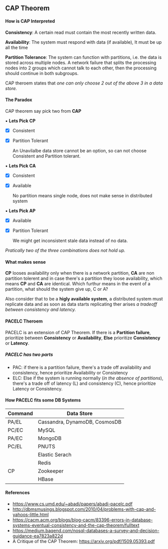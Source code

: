 ## CAP Theorem


#### How is CAP Interpreted

**Consistency**: A certain read must contain the most recently written data.

**Availability**: The system must respond with data (if available), It must be up all the time

**Partition Tolerance**: The system can function with partitions, i.e. the data is stored across multiple nodes. A network failure that splits the processing nodes into 2 groups which cannot talk to each other, then the processing should continue in both subgroups.

CAP theroem states that _one can only choose 2 out of the above 3 in a data store._

#### The Paradox
CAP theorem say pick two from **CAP**
 
 ▪️ **Lets Pick CP**
- [x] Consistent
- [x] Partition Tolerant

  An Unavilalbe data store cannot be an option, so can not choose Consistent and Partition tolerant.
 
 ▪️ **Lets Pick CA**
- [x] Consistent
- [x] Available
 
  No partition means single node, does not make sense in distributed system


▪️ **Lets Pick AP**
- [x] Available
- [x] Partition Tolerant
  
  We might get inconsistent stale data instead of no data.
  
 _Pratically two of the three combinations does not hold up._

 
#### What makes sense

**CP** looses availability only when there is a network partition, **CA** are non partition tolerent and in case there's a partition they loose availability, which means **CP** and **CA** are identical. Which furthur means in the event of a partition, what should the system give up, C or A?
 
Also consider that to be a **higly available system**, a distributed system must replicate data and as soon as data starts replicating ther arises _a tradeoff between consistency and latency._

#### PACELC Theroem

PACELC is an extension of CAP Theorem. If there is a **Partition failure**, prioritize between **Consistency** or **Availability**, **Else** prioritize **Consistency** or **Latency**.

##### PACELC has two parts

* PAC: if there is a partition failure, there's a trade off availability and consistency, hence prioritize Availability or Consistency
* ELC: Else if the system is running normally (_in the absence of partitions_), there's a trade off of latency (L) and consistency (C), hence prioritize Latency or Consistency.

#### How PACELC fits some DB Systems

| Command | Data Store |
| --- | --- |
| PA/EL | Cassandra, DynamoDB, CosmosDB |
| PC/EC | MySQL   |
| PA/EC | MongoDB |
| PC/EL | PNUTS        |
|      | Elastic Serach  |
|      | Redis |
| CP   | Zookeeper |
|      | HBase |


#### References

* https://www.cs.umd.edu/~abadi/papers/abadi-pacelc.pdf
* http://dbmsmusings.blogspot.com/2010/04/problems-with-cap-and-yahoos-little.html
* https://cacm.acm.org/blogs/blog-cacm/83396-errors-in-database-systems-eventual-consistency-and-the-cap-theorem/fulltext
* https://medium.baqend.com/nosql-databases-a-survey-and-decision-guidance-ea7823a822d
* A Critique of the CAP Theorem: https://arxiv.org/pdf/1509.05393.pdf

